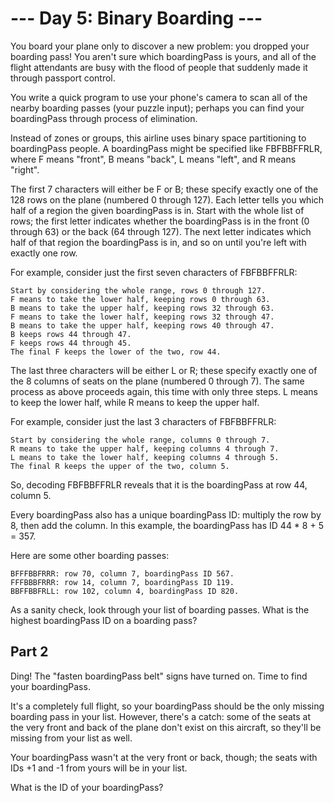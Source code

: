 # --- Day 5: Binary Boarding ---

You board your plane only to discover a new problem: you dropped your boarding pass! You aren't sure which boardingPass is yours, and all of the flight attendants are busy with the flood of people that suddenly made it through passport control.

You write a quick program to use your phone's camera to scan all of the nearby boarding passes (your puzzle input); perhaps you can find your boardingPass through process of elimination.

Instead of zones or groups, this airline uses binary space partitioning to boardingPass people. A boardingPass might be specified like FBFBBFFRLR, where F means "front", B means "back", L means "left", and R means "right".

The first 7 characters will either be F or B; these specify exactly one of the 128 rows on the plane (numbered 0 through 127). Each letter tells you which half of a region the given boardingPass is in. Start with the whole list of rows; the first letter indicates whether the boardingPass is in the front (0 through 63) or the back (64 through 127). The next letter indicates which half of that region the boardingPass is in, and so on until you're left with exactly one row.

For example, consider just the first seven characters of FBFBBFFRLR:

    Start by considering the whole range, rows 0 through 127.
    F means to take the lower half, keeping rows 0 through 63.
    B means to take the upper half, keeping rows 32 through 63.
    F means to take the lower half, keeping rows 32 through 47.
    B means to take the upper half, keeping rows 40 through 47.
    B keeps rows 44 through 47.
    F keeps rows 44 through 45.
    The final F keeps the lower of the two, row 44.

The last three characters will be either L or R; these specify exactly one of the 8 columns of seats on the plane (numbered 0 through 7). The same process as above proceeds again, this time with only three steps. L means to keep the lower half, while R means to keep the upper half.

For example, consider just the last 3 characters of FBFBBFFRLR:

    Start by considering the whole range, columns 0 through 7.
    R means to take the upper half, keeping columns 4 through 7.
    L means to take the lower half, keeping columns 4 through 5.
    The final R keeps the upper of the two, column 5.

So, decoding FBFBBFFRLR reveals that it is the boardingPass at row 44, column 5.

Every boardingPass also has a unique boardingPass ID: multiply the row by 8, then add the column. In this example, the boardingPass has ID 44 * 8 + 5 = 357.

Here are some other boarding passes:

    BFFFBBFRRR: row 70, column 7, boardingPass ID 567.
    FFFBBBFRRR: row 14, column 7, boardingPass ID 119.
    BBFFBBFRLL: row 102, column 4, boardingPass ID 820.

As a sanity check, look through your list of boarding passes. What is the highest boardingPass ID on a boarding pass?

## Part 2
Ding! The "fasten boardingPass belt" signs have turned on. Time to find your boardingPass.

It's a completely full flight, so your boardingPass should be the only missing boarding pass in your list. However, there's a catch: some of the seats at the very front and back of the plane don't exist on this aircraft, so they'll be missing from your list as well.

Your boardingPass wasn't at the very front or back, though; the seats with IDs +1 and -1 from yours will be in your list.

What is the ID of your boardingPass?
